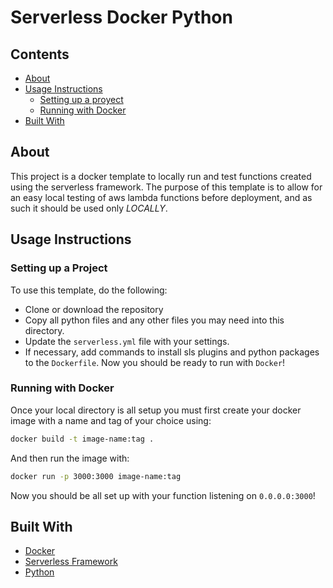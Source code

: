 # Serverless Docker Python

## Contents
* [About](#about)
* [Usage Instructions](#usage-instructions)
  * [Setting up a proyect](#setting-up-a-project)
  * [Running with Docker](#running-with-docker)
* [Built With](#built-with)

## About
This project is a docker template to locally run and test functions created using the
serverless framework. The purpose of this template is to allow for an easy
local testing of aws lambda functions before deployment, and as such it should
be used only *LOCALLY*.

## Usage Instructions

### Setting up a Project
To use this template, do the following:
- Clone or download the repository
- Copy all python files and any other files you may need into this directory.
- Update the `serverless.yml` file with your settings.
- If necessary, add commands to install sls plugins and python packages to the
`Dockerfile`.
Now you should be ready to run with `Docker`!

### Running with Docker
Once your local directory is all setup you must first create your docker
image with a name and tag of your choice using:
```bash
docker build -t image-name:tag .
```
And then run the image with:
```bash
docker run -p 3000:3000 image-name:tag
```
Now you should be all set up with your function listening on `0.0.0.0:3000`!

## Built With
- [Docker](https://www.docker.com/)
- [Serverless Framework](https://www.serverless.com/)
- [Python](https://www.python.org/)
